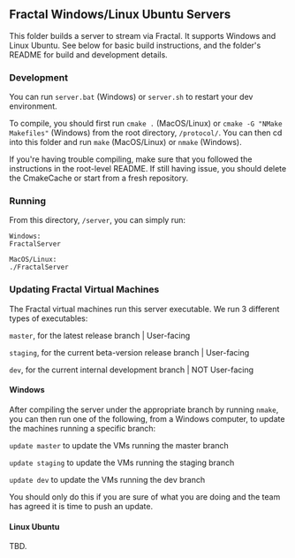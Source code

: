 ## Fractal Windows/Linux Ubuntu Servers

This folder builds a server to stream via Fractal. It supports Windows and Linux Ubuntu. See below for basic build instructions, and the folder's README for build and development details.

### Development

You can run `server.bat` (Windows) or `server.sh` to restart your dev environment.

To compile, you should first run `cmake .` (MacOS/Linux) or `cmake -G "NMake Makefiles"` (Windows) from the root directory, `/protocol/`. You can then cd into this folder and run `make` (MacOS/Linux) or `nmake` (Windows).

If you're having trouble compiling, make sure that you followed the instructions in the root-level README. If still having issue, you should delete the CmakeCache or start from a fresh repository.

### Running

From this directory, `/server`, you can simply run:

```
Windows:
FractalServer

MacOS/Linux:
./FractalServer
```

### Updating Fractal Virtual Machines

The Fractal virtual machines run this server executable. We run 3 different types of executables: 

`master`, for the latest release branch | User-facing

`staging`, for the current beta-version release branch | User-facing

`dev`, for the current internal development branch | NOT User-facing

#### Windows

After compiling the server under the appropriate branch by running `nmake`, you can then run one of the following, from a Windows computer, to update the machines running a specific branch:

`update master` to update the VMs running the master branch

`update staging` to update the VMs running the staging branch

`update dev` to update the VMs running the dev branch

You should only do this if you are sure of what you are doing and the team has agreed it is time to push an update.

#### Linux Ubuntu

TBD.
